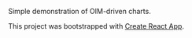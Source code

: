 Simple demonstration of OIM-driven charts.

This project was bootstrapped with [Create React App](https://github.com/facebookincubator/create-react-app).

